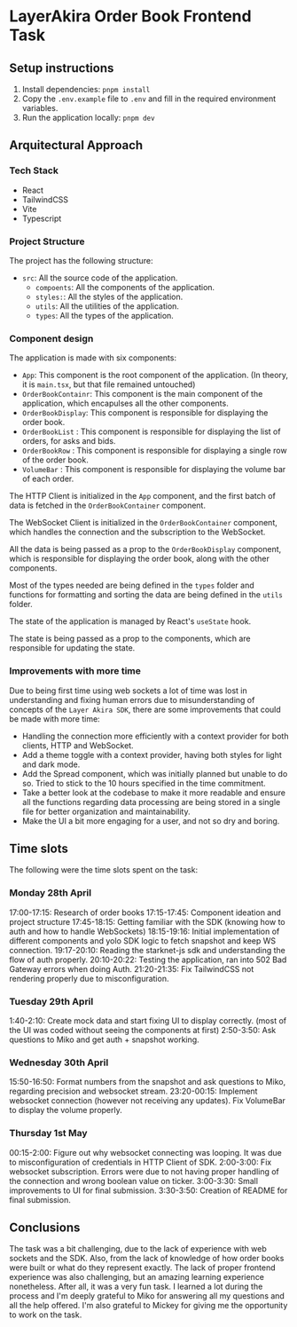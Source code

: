 # LayerAkira Order Book Frontend Task

## Setup instructions
1. Install dependencies: `pnpm install`
2. Copy the `.env.example` file to `.env` and fill in the required environment variables. 
3. Run the application locally: `pnpm dev`

## Arquitectural Approach
### Tech Stack
- React
- TailwindCSS
- Vite
- Typescript

### Project Structure
The project has the following structure:
- `src`: All the source code of the application.
  - `compoents`: All the components of the application.
  - `styles:`: All the styles of the application.
  - `utils`: All the utilities of the application.
  - `types`: All the types of the application.

### Component design 
The application is made with six components:
- `App`: This component is the root component of the application. (In theory, it is `main.tsx`, but that file remained untouched)
- `OrderBookContainr`: This component is the main component of the application, which encapulses all the other components.
- `OrderBookDisplay`: This component is responsible for displaying the order book.
- `OrderBookList` : This component is responsible for displaying the list of orders, for asks and bids.
- `OrderBookRow` : This component is responsible for displaying a single row of the order book.
- `VolumeBar` : This component is responsible for displaying the volume bar of each order.

The HTTP Client is initialized in the `App` component, and the first batch of data is fetched in the `OrderBookContainer` component.

The WebSocket Client is initialized in the `OrderBookContainer` component, which handles the connection and the subscription to the WebSocket.

All the data is being passed as a prop to the `OrderBookDisplay` component, which is responsible for displaying the order book, along with the other components. 

Most of the types needed are being defined in the `types` folder and functions for formatting and sorting the data are being defined in the `utils` folder.

The state of the application is managed by React's `useState` hook.

The state is being passed as a prop to the components, which are responsible for updating the state.

### Improvements with more time
Due to being first time using web sockets a lot of time was lost in understanding and fixing human errors due to misunderstanding of concepts of the `Layer Akira SDK`, there are some improvements that could be made with more time:

- Handling the connection more efficiently with a context provider for both clients, HTTP and WebSocket.
- Add a theme toggle with a context provider, having both styles for light and dark mode.
- Add the Spread component, which was initially planned but unable to do so. Tried to stick to the 10 hours specified in the time commitment.
- Take a better look at the codebase to make it more readable and ensure all the functions regarding data processing are being stored in a single file for better organization and maintainability.
- Make the UI a bit more engaging for a user, and not so dry and boring.

## Time slots
The following were the time slots spent on the task:

### Monday 28th April

17:00-17:15: Research of order books
17:15-17:45: Component ideation and project structure
17:45-18:15: Getting familiar with the SDK (knowing how to auth and how to handle WebSockets)
18:15-19:16: Initial implementation of different components and yolo SDK logic to fetch snapshot and keep WS connection.
19:17-20:10: Reading the starknet-js sdk and understanding the flow of auth properly. 
20:10-20:22: Testing the application, ran into 502 Bad Gateway errors when doing Auth.
21:20-21:35: Fix TailwindCSS not rendering properly due to misconfiguration.

### Tuesday 29th April

1:40-2:10: Create mock data and start fixing UI to display correctly. (most of the UI was coded without seeing the components at first)
2:50-3:50: Ask questions to Miko and get auth + snapshot working.

### Wednesday 30th April

15:50-16:50: Format numbers from the snapshot and ask questions to Miko, regarding precision and websocket stream.
23:20-00:15: Implement websocket connection (however not receiving any updates). Fix VolumeBar to display the volume properly.

### Thursday 1st May

00:15-2:00: Figure out why websocket connecting was looping. It was due to misconfiguration of credentials in HTTP Client of SDK.
2:00-3:00: Fix websocket subscription. Errors were due to not having proper handling of the connection and wrong boolean value on ticker.
3:00-3:30: Small improvements to UI for final submission.
3:30-3:50: Creation of README for final submission.  

## Conclusions
The task was a bit challenging, due to the lack of experience with web sockets and the SDK. Also, from the lack of knowledge of how order books were built or what do they represent exactly. The lack of proper frontend experience was also challenging, but an amazing learning experience nonetheless.
After all, it was a very fun task. I learned a lot during the process and I'm deeply grateful to Miko for answering all my questions and all the help offered. I'm also grateful to Mickey for giving me the opportunity to work on the task. 